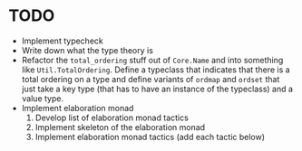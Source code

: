 # TODO
* Implement typecheck
* Write down what the type theory is
* Refactor the `total_ordering` stuff out of `Core.Name` and
  into something like `Util.TotalOrdering`. Define a typeclass
  that indicates that there is a total ordering on a type and
  define variants of `ordmap` and `ordset` that just take a key
  type (that has to have an instance of the typeclass) and a
  value type.
* Implement elaboration monad
  1. Develop list of elaboration monad tactics
  2. Implement skeleton of the elaboration monad
  3. Implement elaboration monad tactics (add each tactic below)
